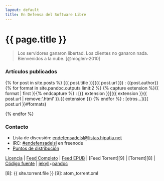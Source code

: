 ```yaml
---
layout: default
title: En Defensa del Software Libre
---
```


# {{ page.title }}

> Los servidores ganaron libertad. Los clientes no ganaron nada.
> Bienvenidos a la nube. [@moglen-2010]


### Artículos publicados

{% for post in site.posts %}
[{{ post.title }}]({{ post.url }})
:   {{post.author}}
    {% for format in site.pandoc.outputs limit:2 %}
    {% capture extension %}{{ format | first }}{% endcapture %}
:   [{{ extension }}]({{ extension }}{{ post.url | remove:'.html' }}.{{ extension }})
    {% endfor %}
:   [otros...]({{ post.url }}#formats)

{% endfor %}


### Contacto

* Lista de discusión: [endefensadelsl@listas.hipatia.net][0]
* IRC: [#endefensadelsl][1] en freenode
* [Puntos de distribución][6]

[Licencia][5] | [Feed Completo][3] | [Feed EPUB][7] | [Feed Torrent][9] | [Torrent][8] | [Código fuente][4] | [jekyll]+[pandoc]


[0]: http://listas.hipatia.net/cgi-bin/mailman/listinfo/endefensadelsl "Lista de correo"
[1]: irc://freenode.net/#endefensadelsl "IRC freenode"
[2]: http://yourneighbours.de/web-design/free-retro-icon-set/ "Your Neighbours"
[3]: atom.xml "Feed"
[4]: http://endefensadelsl.org/git/ "Repositorios git"
[5]: licencia.html "Licencia del sitio"
[6]: ventas.html "Puntos de distribución"
[7]: atom_epub.xml "Feed EPUB"
[8]: {{ site.torrent.file }}
[9]: atom_torrent.xml

[jekyll]: http://jekyllrb.com
[pandoc]: http://johnmacfarlane.net/pandoc/

